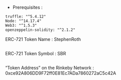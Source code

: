 - Prerequisites :
```
truffle: "^5.4.12"
Node: "^14.17.4"
Web3: "^1.5.3"
openzeppelin-solidity: "^2.1.2"
```

ERC-721 Token Name : StephenRoth
 ```
 ```
ERC-721 Token Symbol : SBR
 ```
 ```
 “Token Address” on the Rinkeby Network : 0xce92A806DD9F72ff0E81Ec7ADa7860272aC5c42A
```
